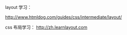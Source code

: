 layout 学习：

http://www.htmldog.com/guides/css/intermediate/layout/

css 布局学习：
http://zh.learnlayout.com
